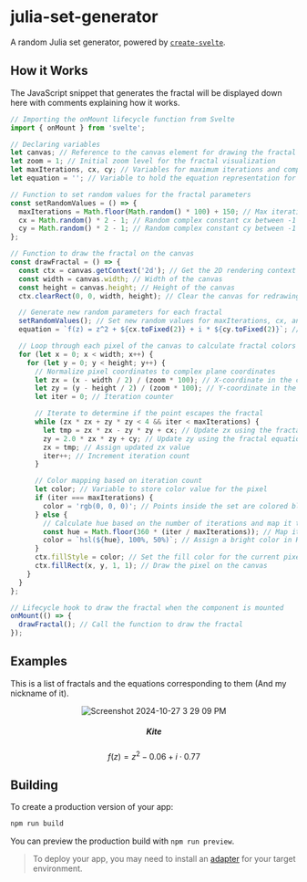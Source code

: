# julia-set-generator
 
A random Julia set generator, powered by [`create-svelte`](https://github.com/sveltejs/kit/tree/main/packages/create-svelte).

## How it Works
The JavaScript snippet that generates the fractal will be displayed down here with comments explaining how it works.

```javascript
// Importing the onMount lifecycle function from Svelte
import { onMount } from 'svelte';

// Declaring variables
let canvas; // Reference to the canvas element for drawing the fractal
let zoom = 1; // Initial zoom level for the fractal visualization
let maxIterations, cx, cy; // Variables for maximum iterations and complex constants
let equation = ''; // Variable to hold the equation representation for display

// Function to set random values for the fractal parameters
const setRandomValues = () => {
  maxIterations = Math.floor(Math.random() * 100) + 150; // Max iterations between 150 and 250
  cx = Math.random() * 2 - 1; // Random complex constant cx between -1 and 1
  cy = Math.random() * 2 - 1; // Random complex constant cy between -1 and 1
};

// Function to draw the fractal on the canvas
const drawFractal = () => {
  const ctx = canvas.getContext('2d'); // Get the 2D rendering context for the canvas
  const width = canvas.width; // Width of the canvas
  const height = canvas.height; // Height of the canvas
  ctx.clearRect(0, 0, width, height); // Clear the canvas for redrawing

  // Generate new random parameters for each fractal
  setRandomValues(); // Set new random values for maxIterations, cx, and cy
  equation = `f(z) = z^2 + ${cx.toFixed(2)} + i * ${cy.toFixed(2)}`; // Update equation display with new constants

  // Loop through each pixel of the canvas to calculate fractal colors
  for (let x = 0; x < width; x++) {
    for (let y = 0; y < height; y++) {
      // Normalize pixel coordinates to complex plane coordinates
      let zx = (x - width / 2) / (zoom * 100); // X-coordinate in the complex plane
      let zy = (y - height / 2) / (zoom * 100); // Y-coordinate in the complex plane
      let iter = 0; // Iteration counter

      // Iterate to determine if the point escapes the fractal
      while (zx * zx + zy * zy < 4 && iter < maxIterations) {
        let tmp = zx * zx - zy * zy + cx; // Update zx using the fractal equation
        zy = 2.0 * zx * zy + cy; // Update zy using the fractal equation
        zx = tmp; // Assign updated zx value
        iter++; // Increment iteration count
      }

      // Color mapping based on iteration count
      let color; // Variable to store color value for the pixel
      if (iter === maxIterations) {
        color = 'rgb(0, 0, 0)'; // Points inside the set are colored black
      } else {
        // Calculate hue based on the number of iterations and map it to HSL color
        const hue = Math.floor(360 * (iter / maxIterations)); // Map iterations to hue
        color = `hsl(${hue}, 100%, 50%)`; // Assign a bright color in HSL format
      }
      ctx.fillStyle = color; // Set the fill color for the current pixel
      ctx.fillRect(x, y, 1, 1); // Draw the pixel on the canvas
    }
  }
};

// Lifecycle hook to draw the fractal when the component is mounted
onMount(() => {
  drawFractal(); // Call the function to draw the fractal
});
```
##  Examples
This is a list of fractals and the equations corresponding to them (And my nickname of it).

<div align=center>



![Screenshot 2024-10-27 3 29 09 PM](https://github.com/user-attachments/assets/5995c346-262c-423f-a256-7a29a8f9360d)

##### Kite

$$
f(z) = z^2 - 0.06 + i \cdot 0.77
$$
</div>


## Building

To create a production version of your app:

```bash
npm run build
```

You can preview the production build with `npm run preview`.

> To deploy your app, you may need to install an [adapter](https://svelte.dev/docs/kit/adapters) for your target environment.
